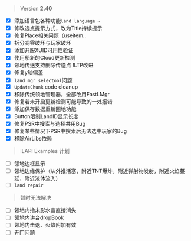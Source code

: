 > Version **2.40**
 - [x] 添加语言包各种功能`land language ~`
 - [x] 修改选点提示方式，改为Title持续提示
 - [x] 修复Place相关问题（useitem..
 - [x] 拆分凋零破坏与玩家破坏
 - [x] 添加开服XUID可用性验证
 - [x] 使用船新的Cloud更新检测
 - [x] 领地传送支持删除传送点 !LTP改进
 - [x] 修复y轴偏差
 - [x] `land mgr selectool`问题
 - [x]  `UpdateChunk` code cleanup
 - [x] 移除传统领地管理器，全部改用FastLMgr
 - [x] 修复若未开启更新检测可能导致的一处报错
 - [x] 添加保存数据重新圈地功能
 - [x] Button限制LandID显示长度
 - [x] 修复PSR中搜索与选择共用Bug
 - [x] 修复某些情况下PSR中搜索后无法选中玩家的Bug
 - [x] 移除AirLibs依赖

> ILAPI Examples 计划
 - [ ] 领地边框显示
 - [ ] 领地边缘保护（从外推活塞，附近TNT爆炸，附近弹射物发射，附近火焰蔓延，附近液体流入）
 - [ ] `land repair`

> 暂时无法解决
 - [ ] 领地内撸末影水晶直接消失
 - [ ] 领地内讲台dropBook
 - [ ] 领地内击退、火焰附加有效
 - [ ] 开门问题